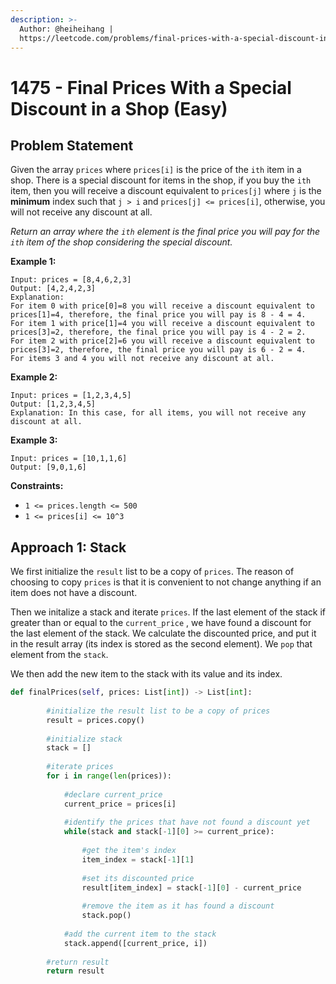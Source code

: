 ```yaml
---
description: >-
  Author: @heiheihang |
  https://leetcode.com/problems/final-prices-with-a-special-discount-in-a-shop/
---
```


# 1475 - Final Prices With a Special Discount in a Shop (Easy)

## Problem Statement

Given the array `prices` where `prices[i]` is the price of the `ith` item in a shop. There is a special discount for items in the shop, if you buy the `ith` item, then you will receive a discount equivalent to `prices[j]` where `j` is the **minimum** index such that `j > i` and `prices[j] <= prices[i]`, otherwise, you will not receive any discount at all.

_Return an array where the `ith` element is the final price you will pay for the `ith` item of the shop considering the special discount._

**Example 1:**

```
Input: prices = [8,4,6,2,3]
Output: [4,2,4,2,3]
Explanation: 
For item 0 with price[0]=8 you will receive a discount equivalent to prices[1]=4, therefore, the final price you will pay is 8 - 4 = 4. 
For item 1 with price[1]=4 you will receive a discount equivalent to prices[3]=2, therefore, the final price you will pay is 4 - 2 = 2. 
For item 2 with price[2]=6 you will receive a discount equivalent to prices[3]=2, therefore, the final price you will pay is 6 - 2 = 4. 
For items 3 and 4 you will not receive any discount at all.
```

**Example 2:**

```
Input: prices = [1,2,3,4,5]
Output: [1,2,3,4,5]
Explanation: In this case, for all items, you will not receive any discount at all.
```

**Example 3:**

```
Input: prices = [10,1,1,6]
Output: [9,0,1,6]
```

**Constraints:**

* `1 <= prices.length <= 500`
* `1 <= prices[i] <= 10^3`

## Approach 1: Stack

We first initialize the `result` list to be a copy of `prices`. The reason of choosing to copy `prices` is that it is convenient to not change anything if an item does not have a discount.

Then we initalize a stack and iterate `prices`. If the last element of the stack if greater than or equal to the `current_price` , we have found a discount for the last element of the stack. We calculate the discounted price, and put it in the result array (its index is stored as the second element). We `pop` that element from the `stack`.

We then add the new item to the stack with its value and its index.



```python
def finalPrices(self, prices: List[int]) -> List[int]:
        
        #initialize the result list to be a copy of prices
        result = prices.copy()
        
        #initialize stack
        stack = []
        
        #iterate prices
        for i in range(len(prices)):
            
            #declare current_price
            current_price = prices[i]
            
            #identify the prices that have not found a discount yet
            while(stack and stack[-1][0] >= current_price):
                
                #get the item's index
                item_index = stack[-1][1]
                
                #set its discounted price
                result[item_index] = stack[-1][0] - current_price
                
                #remove the item as it has found a discount
                stack.pop()
            
            #add the current item to the stack
            stack.append([current_price, i])
        
        #return result
        return result
```

